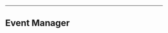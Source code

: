 -------------------------------------------------------------------------------------
Event Manager
=====================================================================================